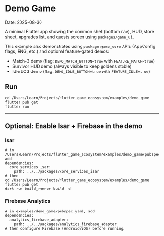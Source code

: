 # Demo Game

Date: 2025-08-30

A minimal Flutter app showing the common shell (bottom nav), HUD, store sheet, upgrades list, and quests screen using `packages/game_ui`.

This example also demonstrates using `package:game_core` APIs (AppConfig flags, RNG, etc.) and optional feature-gated demos:

-    Match-3 demo (flag: `DEMO_MATCH_BUTTON=true` with `FEATURE_MATCH=true`)
-    Survivor HUD demo (always visible to keep goldens stable)
-    Idle ECS demo (flag: `DEMO_IDLE_BUTTON=true` with `FEATURE_IDLE=true`)

## Run

```
cd /Users/Learn/Projects/flutter_game_ecosystem/examples/demo_game
flutter pub get
flutter run
```

---

## Optional: Enable Isar + Firebase in the demo

### Isar

```
# in /Users/Learn/Projects/flutter_game_ecosystem/examples/demo_game/pubspec.yaml, add
dependencies:
  core_services_isar:
    path: ../../packages/core_services_isar
# then
cd /Users/Learn/Projects/flutter_game_ecosystem/examples/demo_game
flutter pub get
dart run build_runner build -d
```

### Firebase Analytics

```
# in examples/demo_game/pubspec.yaml, add
dependencies:
  analytics_firebase_adapter:
    path: ../../packages/analytics_firebase_adapter
# then configure Firebase (Android/iOS) before running.
```
